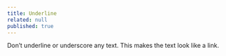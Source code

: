 ```yaml
---
title: Underline
related: null
published: true
---
```


Don’t underline or underscore any text. This makes the text look like a link.